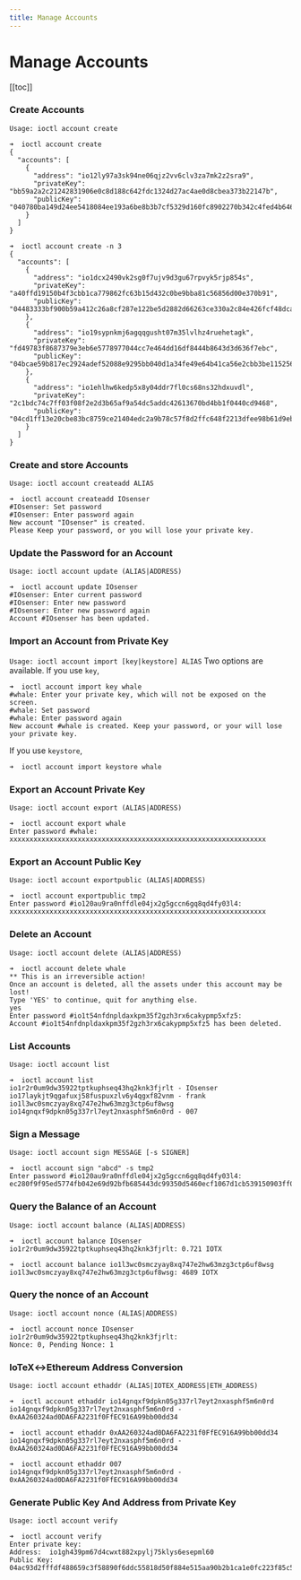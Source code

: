 ```yaml
---
title: Manage Accounts
---
```


# Manage Accounts

[[toc]]

### Create Accounts

`Usage: ioctl account create`

```
➜  ioctl account create
{
  "accounts": [
    {
      "address": "io12ly97a3sk94ne06qjz2vv6clv3za7mk2z2sra9",
      "privateKey": "bb59a2a2c21242831906e0c8d188c642fdc1324d27ac4ae0d8cbea373b22147b",
      "publicKey": "040780ba149d24ee5418084ee193a6be8b3b7cf5329d160fc8902270b342c4fed4b646cdd5fdaf52932eecb957297a9bf6dbb24f7faa9287a27df6b5e83781c74b"
    }
  ]
}
```

```
➜  ioctl account create -n 3
{
  "accounts": [
    {
      "address": "io1dcx2490vk2sg0f7ujv9d3gu67rpvyk5rjp854s",
      "privateKey": "a40ffd19150b4f3cbb1ca779862fc63b15d432c0be9bba81c56856d00e370b91",
      "publicKey": "04483333bf900b59a412c26a8cf287e122be5d2882d66263ce330a2c84e426fcf48dca4e189dbef15dc3511b049b7708c1e3a49e4904a6286ffcc6019bb27a4ca9"
    },
    {
      "address": "io19sypnkmj6agqqgusht07m35lvlhz4ruehetagk",
      "privateKey": "fd49783f8687379e3eb6e5778977044cc7e464dd16df8444b8643d3d636f7ebc",
      "publicKey": "04bcae59b817ec2924adef52088e9295bb040d1a34fe49e64b41ca56e2cbb3be115256975d2c1472b0a3b47bea720810de092ef4d209924ce09fa896b29588a90d"
    },
    {
      "address": "io1ehlhw6kedp5x8y04ddr7fl0cs68ns32hdxuvdl",
      "privateKey": "2c1bdc74c7ff03f08f2e2d3b65af9a54dc5addc42613670bd4bb1f0440cd9468",
      "publicKey": "04cd1ff13e20cbe83bc8759ce21404edc2a9b78c57f8d2ffc648f2213dfee98b61d9ebaffe03f32e7a13fbe319b1958c99ed701c3fa1046790f6af12f32262309b"
    }
  ]
}
```

### Create and store Accounts

`Usage: ioctl account createadd ALIAS`

```
➜  ioctl account createadd IOsenser
#IOsenser: Set password
#IOsenser: Enter password again
New account "IOsenser" is created.
Please Keep your password, or you will lose your private key.
```

### Update the Password for an Account

`Usage: ioctl account update (ALIAS|ADDRESS)`

```
➜  ioctl account update IOsenser
#IOsenser: Enter current password
#IOsenser: Enter new password
#IOsenser: Enter new password again
Account #IOsenser has been updated.
```

### Import an Account from Private Key

`Usage: ioctl account import [key|keystore] ALIAS`
Two options are available. If you use `key`,

```
➜  ioctl account import key whale
#whale: Enter your private key, which will not be exposed on the screen.
#whale: Set password
#whale: Enter password again
New account #whale is created. Keep your password, or your will lose your private key.
```

If you use `keystore`,

```
➜  ioctl account import keystore whale
```

### Export an Account Private Key

`Usage: ioctl account export (ALIAS|ADDRESS)`

```
➜  ioctl account export whale
Enter password #whale:
xxxxxxxxxxxxxxxxxxxxxxxxxxxxxxxxxxxxxxxxxxxxxxxxxxxxxxxxxxxxxxxx
```

### Export an Account Public Key

`Usage: ioctl account exportpublic (ALIAS|ADDRESS)`

```
➜  ioctl account exportpublic tmp2
Enter password #io120au9ra0nffdle04jx2g5gccn6gq8qd4fy03l4:
xxxxxxxxxxxxxxxxxxxxxxxxxxxxxxxxxxxxxxxxxxxxxxxxxxxxxxxxxxxxxxxx
```

### Delete an Account

`Usage: ioctl account delete (ALIAS|ADDRESS)`

```
➜  ioctl account delete whale
** This is an irreversible action!
Once an account is deleted, all the assets under this account may be lost!
Type 'YES' to continue, quit for anything else.
yes
Enter password #io1t54nfdnpldaxkpm35f2gzh3rx6cakypmp5xfz5:
Account #io1t54nfdnpldaxkpm35f2gzh3rx6cakypmp5xfz5 has been deleted.
```

### List Accounts

`Usage: ioctl account list`

```
➜  ioctl account list
io1r2r0um9dw35922tptkuphseq43hq2knk3fjrlt - IOsenser
io17laykjt9qgafuxj58fuspuxzlv6y4qgxf82vnm - frank
io1l3wc0smczyay8xq747e2hw63mzg3ctp6uf8wsg
io14gnqxf9dpkn05g337rl7eyt2nxasphf5m6n0rd - 007
```

### Sign a Message

`Usage: ioctl account sign MESSAGE [-s SIGNER]`

```
➜  ioctl account sign "abcd" -s tmp2
Enter password #io120au9ra0nffdle04jx2g5gccn6gq8qd4fy03l4:
ec280f9f95ed5774fb042e69d92bfb685443dc99350d5460ecf1067d1cb539150903ff0d18cdd5072ce72765996e80c96df7ed86c2b887ce4d41aa8cc2dd0b0001
```

### Query the Balance of an Account

`Usage: ioctl account balance (ALIAS|ADDRESS)`

```
➜  ioctl account balance IOsenser
io1r2r0um9dw35922tptkuphseq43hq2knk3fjrlt: 0.721 IOTX
```

```
➜  ioctl account balance io1l3wc0smczyay8xq747e2hw63mzg3ctp6uf8wsg
io1l3wc0smczyay8xq747e2hw63mzg3ctp6uf8wsg: 4689 IOTX
```

### Query the nonce of an Account

`Usage: ioctl account nonce (ALIAS|ADDRESS)`

```
➜  ioctl account nonce IOsenser
io1r2r0um9dw35922tptkuphseq43hq2knk3fjrlt:
Nonce: 0, Pending Nonce: 1
```

### IoTeX↔Ethereum Address Conversion

`Usage: ioctl account ethaddr (ALIAS|IOTEX_ADDRESS|ETH_ADDRESS)`

```
➜  ioctl account ethaddr io14gnqxf9dpkn05g337rl7eyt2nxasphf5m6n0rd
io14gnqxf9dpkn05g337rl7eyt2nxasphf5m6n0rd - 0xAA260324ad0DA6FA2231f0FfEC916A99bb00dd34
```

```
➜  ioctl account ethaddr 0xAA260324ad0DA6FA2231f0FfEC916A99bb00dd34
io14gnqxf9dpkn05g337rl7eyt2nxasphf5m6n0rd - 0xAA260324ad0DA6FA2231f0FfEC916A99bb00dd34
```

```
➜  ioctl account ethaddr 007
io14gnqxf9dpkn05g337rl7eyt2nxasphf5m6n0rd - 0xAA260324ad0DA6FA2231f0FfEC916A99bb00dd34
```

### Generate Public Key And Address from Private Key

`Usage: ioctl account verify`

```
➜  ioctl account verify
Enter private key:
Address:  io1gh439pm67d4cwxt882xpylj75klys6esepml60
Public Key: 04ac93d2fffdf488659c3f58890f6ddc55818d50f884e515aa90b2b1ca1e0fc223f85c5a0dc8b9a55b9a282a1ba8a269a3426f168591b60c921380f7d6d34c1f4f
```
